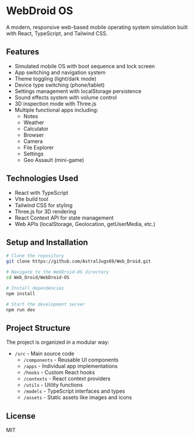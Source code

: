 # WebDroid OS

A modern, responsive web-based mobile operating system simulation built with React, TypeScript, and Tailwind CSS.

## Features

- Simulated mobile OS with boot sequence and lock screen
- App switching and navigation system
- Theme toggling (light/dark mode)
- Device type switching (phone/tablet)
- Settings management with localStorage persistence
- Sound effects system with volume control
- 3D inspection mode with Three.js
- Multiple functional apps including:
  - Notes
  - Weather
  - Calculator
  - Browser
  - Camera
  - File Explorer
  - Settings
  - Geo Assault (mini-game)

## Technologies Used

- React with TypeScript
- Vite build tool
- Tailwind CSS for styling
- Three.js for 3D rendering
- React Context API for state management
- Web APIs (localStorage, Geolocation, getUserMedia, etc.)

## Setup and Installation

```bash
# Clone the repository
git clone https://github.com/AstralJugs69/Web_Droid.git

# Navigate to the WebDroid-OS directory
cd Web_Droid/WebDroid-OS

# Install dependencies
npm install

# Start the development server
npm run dev
```

## Project Structure

The project is organized in a modular way:

- `/src` - Main source code
  - `/components` - Reusable UI components
  - `/apps` - Individual app implementations
  - `/hooks` - Custom React hooks
  - `/contexts` - React context providers
  - `/utils` - Utility functions
  - `/models` - TypeScript interfaces and types
  - `/assets` - Static assets like images and icons

## License

MIT 